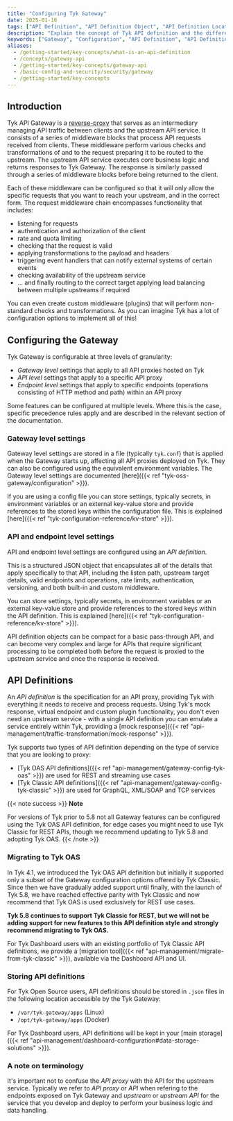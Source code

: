 ```yaml
---
title: "Configuring Tyk Gateway"
date: 2025-01-10
tags: ["API Definition", "API Definition Object", "API Definition Location"]
description: "Explain the concept of Tyk API definition and the different types Tyk offers"
keywords: ["Gateway", "Configuration", "API Definition", "API Definition Object", "API Definition Location"]
aliases:
  - /getting-started/key-concepts/what-is-an-api-definition
  - /concepts/gateway-api
  - /getting-started/key-concepts/gateway-api
  - /basic-config-and-security/security/gateway
  - /getting-started/key-concepts
---
```


## Introduction

Tyk API Gateway is a [reverse-proxy](https://en.wikipedia.org/wiki/Reverse_proxy) that serves as an intermediary managing API traffic between clients and the upstream API service. It consists of a series of middleware blocks that process API requests received from clients. These middleware perform various checks and transformations of and to the request preparing it to be routed to the upstream. The upstream API service executes core business logic and returns responses to Tyk Gateway. The response is similarly passed through a series of middleware blocks before being returned to the client.

Each of these middleware can be configured so that it will only allow the specific requests that you want to reach your upstream, and in the correct form. The request middleware chain encompasses functionality that includes:

- listening for requests
- authentication and authorization of the client
- rate and quota limiting
- checking that the request is valid
- applying transformations to the payload and headers
- triggering event handlers that can notify external systems of certain events
- checking availability of the upstream service
- ... and finally routing to the correct target applying load balancing between multiple upstreams if required

You can even create custom middleware (plugins) that will perform non-standard checks and transformations. As you can imagine Tyk has a lot of configuration options to implement all of this!


## Configuring the Gateway

Tyk Gateway is configurable at three levels of granularity:

- *Gateway level* settings that apply to all API proxies hosted on Tyk
- *API level* settings that apply to a specific API proxy
- *Endpoint level* settings that apply to specific endpoints (operations consisting of HTTP method and path) within an API proxy

Some features can be configured at multiple levels. Where this is the case, specific precedence rules apply and are described in the relevant section of the documentation.

### Gateway level settings

Gateway level settings are stored in a file (typically `tyk.conf`) that is applied when the Gateway starts up, affecting all API proxies deployed on Tyk. They can also be configured using the equivalent environment variables. The Gateway level settings are documented [here]({{< ref "tyk-oss-gateway/configuration" >}}).

If you are using a config file you can store settings, typically secrets, in environment variables or an external key-value store and provide references to the stored keys within the configuration file. This is explained [here]({{< ref "tyk-configuration-reference/kv-store" >}}).

### API and endpoint level settings

API and endpoint level settings are configured using an *API definition*.

This is a structured JSON object that encapsulates all of the details that apply specifically to that API, including the listen path, upstream target details, valid endpoints and operations, rate limits, authentication, versioning, and both built-in and custom middleware.

You can store settings, typically secrets, in environment variables or an external key-value store and provide references to the stored keys within the API definition. This is explained [here]({{< ref "tyk-configuration-reference/kv-store" >}}).

API definition objects can be compact for a basic pass-through API, and can become very complex and large for APIs that require significant processing to be completed both before the request is proxied to the upstream service and once the response is received.


## API Definitions

An *API definition* is the specification for an API proxy, providing Tyk with everything it needs to receive and process requests. Using Tyk's mock response, virtual endpoint and custom plugin functionality, you don't even need an upstream service - with a single API definition you can emulate a service entirely within Tyk, providing a [mock response]({{< ref "api-management/traffic-transformation/mock-response" >}}).

Tyk supports two types of API definition depending on the type of service that you are looking to proxy:

- [Tyk OAS API definitions]({{< ref "api-management/gateway-config-tyk-oas" >}}) are used for REST and streaming use cases
- [Tyk Classic API definitions]({{< ref "api-management/gateway-config-tyk-classic" >}}) are used for GraphQL, XML/SOAP and TCP services

{{< note success >}}
**Note**  

For versions of Tyk prior to 5.8 not all Gateway features can be configured using the Tyk OAS API definition, for edge cases you might need to use Tyk Classic for REST APIs, though we recommend updating to Tyk 5.8 and adopting Tyk OAS.
{{< /note >}}


### Migrating to Tyk OAS

In Tyk 4.1, we introduced the Tyk OAS API definition but initially it supported only a subset of the Gateway configuration options offered by Tyk Classic. Since then we have gradually added support until finally, with the launch of Tyk 5.8, we have reached effective parity with Tyk Classic and now recommend that Tyk OAS is used exclusively for REST use cases.

**Tyk 5.8 continues to support Tyk Classic for REST, but we will not be adding support for new features to this API definition style and strongly recommend migrating to Tyk OAS.**

For Tyk Dashboard users with an existing portfolio of Tyk Classic API definitions, we provide a [migration tool]({{< ref "api-management/migrate-from-tyk-classic" >}}), available via the Dashboard API and UI.

### Storing API definitions

For Tyk Open Source users, API definitions should be stored in `.json` files in the following location accessible by the Tyk Gateway:
- `/var/tyk-gateway/apps` (Linux)
- `/opt/tyk-gateway/apps` (Docker)

For Tyk Dashboard users, API definitions will be kept in your [main storage]({{< ref "api-management/dashboard-configuration#data-storage-solutions" >}}).

### A note on terminology

It's important not to confuse the *API proxy* with the API for the upstream service. Typically we refer to *API proxy* or *API* when refering to the endpoints exposed on Tyk Gateway and *upstream* or *upstream API* for the service that you develop and deploy to perform your business logic and data handling.


